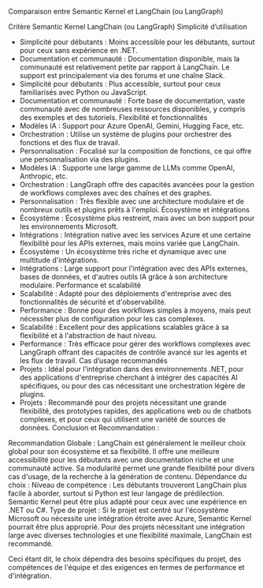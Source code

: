 
Comparaison entre Semantic Kernel et LangChain (ou LangGraph)

Critère
Semantic Kernel
LangChain (ou LangGraph)
Simplicité d’utilisation

- Simplicité pour débutants : Moins accessible pour les débutants, surtout pour ceux sans expérience en .NET.
- Documentation et communauté : Documentation disponible, mais la communauté est relativement petite par rapport à LangChain. Le support est principalement via des forums et une chaîne Slack.
- Simplicité pour débutants : Plus accessible, surtout pour ceux familiarisés avec Python ou JavaScript.
- Documentation et communauté : Forte base de documentation, vaste communauté avec de nombreuses ressources disponibles, y compris des exemples et des tutoriels.
Flexibilité et fonctionnalités
- Modèles IA : Support pour Azure OpenAI, Gemini, Hugging Face, etc.
- Orchestration : Utilise un système de plugins pour orchestrer des fonctions et des flux de travail.
- Personnalisation : Focalisé sur la composition de fonctions, ce qui offre une personnalisation via des plugins.
- Modèles IA : Supporte une large gamme de LLMs comme OpenAI, Anthropic, etc.
- Orchestration : LangGraph offre des capacités avancées pour la gestion de workflows complexes avec des chaînes et des graphes.
- Personnalisation : Très flexible avec une architecture modulaire et de nombreux outils et plugins prêts à l'emploi.
Écosystème et intégrations
- Écosystème : Écosystème plus restreint, mais avec un bon support pour les environnements Microsoft.
- Intégrations : Intégration native avec les services Azure et une certaine flexibilité pour les APIs externes, mais moins variée que LangChain.
- Écosystème : Un écosystème très riche et dynamique avec une multitude d'intégrations.
- Intégrations : Large support pour l'intégration avec des APIs externes, bases de données, et d'autres outils IA grâce à son architecture modulaire.
Performance et scalabilité
- Scalabilité : Adapté pour des déploiements d'entreprise avec des fonctionnalités de sécurité et d'observabilité.
- Performance : Bonne pour des workflows simples à moyens, mais peut nécessiter plus de configuration pour les cas complexes.
- Scalabilité : Excellent pour des applications scalables grâce à sa flexibilité et à l'abstraction de haut niveau.
- Performance : Très efficace pour gérer des workflows complexes avec LangGraph offrant des capacités de contrôle avancé sur les agents et les flux de travail.
Cas d’usage recommandés
- Projets : Idéal pour l'intégration dans des environnements .NET, pour des applications d'entreprise cherchant à intégrer des capacités AI spécifiques, ou pour des cas nécessitant une orchestration légère de plugins.
- Projets : Recommandé pour des projets nécessitant une grande flexibilité, des prototypes rapides, des applications web ou de chatbots complexes, et pour ceux qui utilisent une variété de sources de données.
Conclusion et Recommandation :

Recommandation Globale : LangChain est généralement le meilleur choix global pour son écosystème et sa flexibilité. Il offre une meilleure accessibilité pour les débutants avec une documentation riche et une communauté active. Sa modularité permet une grande flexibilité pour divers cas d'usage, de la recherche à la génération de contenu.
Dépendance du choix :
Niveau de compétence : Les débutants trouveront LangChain plus facile à aborder, surtout si Python est leur langage de prédilection. Semantic Kernel peut être plus adapté pour ceux avec une expérience en .NET ou C#.
Type de projet : Si le projet est centré sur l'écosystème Microsoft ou nécessite une intégration étroite avec Azure, Semantic Kernel pourrait être plus approprié. Pour des projets nécessitant une intégration large avec diverses technologies et une flexibilité maximale, LangChain est recommandé.

Ceci étant dit, le choix dépendra des besoins spécifiques du projet, des compétences de l'équipe et des exigences en termes de performance et d'intégration.
